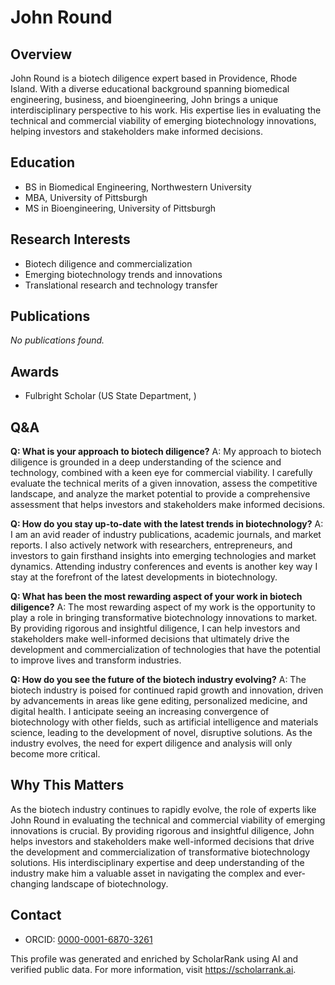 # John Round

## Overview
John Round is a biotech diligence expert based in Providence, Rhode Island. With a diverse educational background spanning biomedical engineering, business, and bioengineering, John brings a unique interdisciplinary perspective to his work. His expertise lies in evaluating the technical and commercial viability of emerging biotechnology innovations, helping investors and stakeholders make informed decisions.

## Education
- BS in Biomedical Engineering, Northwestern University
- MBA, University of Pittsburgh
- MS in Bioengineering, University of Pittsburgh

## Research Interests
- Biotech diligence and commercialization
- Emerging biotechnology trends and innovations
- Translational research and technology transfer

## Publications
*No publications found.*

## Awards
- Fulbright Scholar (US State Department, )

## Q&A
**Q: What is your approach to biotech diligence?**
A: My approach to biotech diligence is grounded in a deep understanding of the science and technology, combined with a keen eye for commercial viability. I carefully evaluate the technical merits of a given innovation, assess the competitive landscape, and analyze the market potential to provide a comprehensive assessment that helps investors and stakeholders make informed decisions.

**Q: How do you stay up-to-date with the latest trends in biotechnology?**
A: I am an avid reader of industry publications, academic journals, and market reports. I also actively network with researchers, entrepreneurs, and investors to gain firsthand insights into emerging technologies and market dynamics. Attending industry conferences and events is another key way I stay at the forefront of the latest developments in biotechnology.

**Q: What has been the most rewarding aspect of your work in biotech diligence?**
A: The most rewarding aspect of my work is the opportunity to play a role in bringing transformative biotechnology innovations to market. By providing rigorous and insightful diligence, I can help investors and stakeholders make well-informed decisions that ultimately drive the development and commercialization of technologies that have the potential to improve lives and transform industries.

**Q: How do you see the future of the biotech industry evolving?**
A: The biotech industry is poised for continued rapid growth and innovation, driven by advancements in areas like gene editing, personalized medicine, and digital health. I anticipate seeing an increasing convergence of biotechnology with other fields, such as artificial intelligence and materials science, leading to the development of novel, disruptive solutions. As the industry evolves, the need for expert diligence and analysis will only become more critical.

## Why This Matters
As the biotech industry continues to rapidly evolve, the role of experts like John Round in evaluating the technical and commercial viability of emerging innovations is crucial. By providing rigorous and insightful diligence, John helps investors and stakeholders make well-informed decisions that drive the development and commercialization of transformative biotechnology solutions. His interdisciplinary expertise and deep understanding of the industry make him a valuable asset in navigating the complex and ever-changing landscape of biotechnology.

## Contact
- ORCID: [0000-0001-6870-3261](https://orcid.org/0000-0001-6870-3261)

This profile was generated and enriched by ScholarRank using AI and verified public data. For more information, visit https://scholarrank.ai.